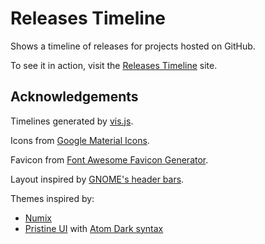 # Releases Timeline

Shows a timeline of releases for projects hosted on GitHub.

To see it in action, visit the [Releases Timeline](https://hebarusan.github.io/releases-timeline) site.

## Acknowledgements

Timelines generated by [vis.js](http://visjs.org/docs/timeline/).

Icons from [Google Material Icons](https://material.io/icons/).

Favicon from [Font Awesome Favicon Generator](https://paulferrett.com/fontawesome-favicon/).

Layout inspired by [GNOME's header bars](https://developer.gnome.org/hig/stable/header-bars.html.en).

Themes inspired by:

- [Numix](https://numixproject.org/)
- [Pristine UI](https://atom.io/themes/pristine-ui) with [Atom Dark syntax](https://atom.io/themes/github-atom-dark-syntax)
